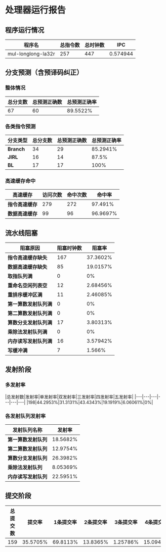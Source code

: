 # 处理器运行报告
## 程序运行情况
|程序名|总指令数|总时钟数|IPC|
|---|---|---|---|
|mul-longlong-la32r|257|447|0.574944|

## 分支预测（含预译码纠正）
### 整体情况
|总分支数|总预测正确数|总预测正确率|
|---|---|---|
|67|60|89.5522%|

### 各类指令预测
|分支类型|总分支数|总预测正确数|总预测正确率|
|---|---|---|---|
|**Branch**| 34 | 29 | 85.2941%|
|**JIRL**| 16 | 14 | 87.5%|
|**BL**| 17 | 17 | 100%|

### 高速缓存命中
|高速缓存|访问次数|命中次数|命中率|
|---|---|---|---|
|**指令高速缓存**| 279 | 272 | 97.491%|
|**数据高速缓存**| 99 | 96 | 96.9697%|
## 流水线阻塞
|阻塞原因|阻塞时钟数|阻塞率|
|---|---|---|
|**指令高速缓存缺失**| 167 | 37.3602%|
|**数据高速缓存缺失**| 85 | 19.0157%|
|**取指队列满**| 0 | 0%|
|**重命名空闲列表空**|12 | 2.68456%|
|**重排序缓冲区满**|11 | 2.46085%|
|**第一算数发射队列满**|0 | 0%|
|**第二算数发射队列满**|0 | 0%|
|**算数分支发射队列满**|17 | 3.80313%|
|**乘除法发射队列满**|0 | 0%|
|**内存读写发射队列满**|16 | 3.57942%|
|**写缓冲满**|7 | 1.566%|

## 发射阶段
### 多发射率
|总发射数|发射率|单发射率|双发射率|三发射率|四发射率|五发射率|
|---|---|---|---|---|---|
|198|44.2953%|31.3131%|43.4343%|19.1919%|6.06061%|0%|

### 各发射队列发射率
|发射队列名称|发射率|
|---|---|
|**第一算数发射队列**|18.5682%|
|**第二算数发射队列**|12.9754%|
|**算数分支发射队列**|26.3982%|
|**乘除法发射队列**|8.05369%|
|**内存读写发射队列**|22.5951%|

## 提交阶段
|总提交数|提交率|1条提交率|2条提交率|3条提交率|4条提交率|
|---|---|---|---|---|---|
|159|35.5705%|69.8113%|13.8365%|1.25786%|15.0943%|
